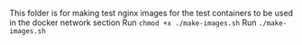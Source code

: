 This folder is for making test nginx images for the test containers to be used in the docker network section
Run `chmod +x ./make-images.sh`
Run `./make-images.sh`
